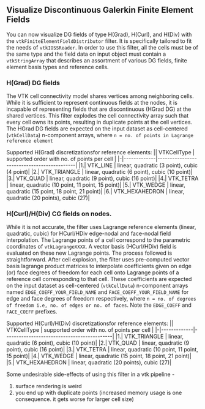 ## Visualize Discontinuous Galerkin Finite Element Fields

You can now visualize DG fields of type H(Grad), H(Curl), and H(Div) with the `vtkFiniteElementFieldDistributor` filter. It is specifically tailored to fit the needs of `vtkIOSSReader`. In order to use this filter, all the cells must be of the same type and the field data on input object must contain a `vtkStringArray` that describes an assortment of various DG fields, finite element basis types and reference cells.

### H(Grad) DG fields

The VTK cell connectivity model shares vertices among neighboring cells. While it is sufficient to represent continuous fields at the nodes, it is incapable of representing fields that are discontinuous (HGrad DG) at the shared vertices. This filter explodes the cell connectivity array such that every cell owns its points, resulting in duplicate points at the cell vertices. The HGrad DG fields are expected on the input dataset as cell-centered (`vtkCellData`) n-component arrays, where `n = no. of points in Lagrange reference element`

Supported H(Grad) discretizationsfor reference elements:
|| VTKCellType | supported order with no. of points per cell |
|-|-------------|--------------------------------------------|
|1.| VTK_LINE       | linear, quadratic (3 point), cubic (4 point)|
|2.| VTK_TRIANGLE   | linear, quadratic (6 point), cubic (10 point)|
|3.| VTK_QUAD       | linear, quadratic (9 point), cubic (16 point)|
|4.| VTK_TETRA      | linear, quadratic (10 point, 11 point, 15 point)|
|5.| VTK_WEDGE      | linear, quadratic (15 point, 18 point, 21 point)|
|6.| VTK_HEXAHEDRON | linear, quadratic (20 points), cubic (27)|


### H(Curl)/H(Div) CG fields on nodes.

While it is not accurate, the filter uses Lagrange reference elements (linear, quadratic, cubic) for HCurl/HDiv edge-nodal and face-nodal field interpolation. The Lagrange points of a cell correspond to the parametric coordinates of `vtkLagrangeXXXX`. A vector basis (HCurl/HDiv) field is evaluated on these new Lagrange points. The process followed is straightforward. After cell explosion, the filter uses pre-computed vector basis lagrange product matrices to interpolate coefficients given on edge (or) face degrees of freedom for each cell onto Lagrange points of a reference cell corresponding to that cell. These coefficients are expected on the input dataset as cell-centered (`vtkCellData`) n-component arrays named `EDGE_COEFF_YOUR_FIELD_NAME` and `FACE_COEFF_YOUR_FIELD_NAME` for edge and face degrees of freedom respectively, where `n = no. of degrees of freedom i.e, no. of edges or no. of faces`. Note the `EDGE_COEFF` and `FACE_COEFF` prefixes.

Supported H(Curl)/H(Div) discretizationsfor reference elements:
|| VTKCellType | supported order with no. of points per cell |
|-|-------------|--------------------------------------------|
|1.| VTK_TRIANGLE   | linear, quadratic (6 point), cubic (10 point)|
|2.| VTK_QUAD       | linear, quadratic (9 point), cubic (16 point)|
|3.| VTK_TETRA      | linear, quadratic (10 point, 11 point, 15 point)|
|4.| VTK_WEDGE      | linear, quadratic (15 point, 18 point, 21 point)|
|5.| VTK_HEXAHEDRON | linear, quadratic (20 points), cubic (27)|

Some undesirable side-effects of using this filter in a vtk pipeline -

1. surface rendering is weird
2. you end up with duplicate points (increased memory usage is one consequence. it gets worse for larger cell size)
